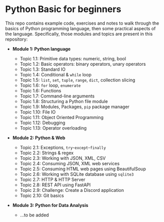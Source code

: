 # Python Basic for beginners

This repo contains example code, exercises and notes to walk through the basics of Python programming language, then some practical aspects of the language. Specifically, those modules and topics are present in this repository:

* **Module 1: Python language**
  * Topic 1.1: Primitive data types: numeric, string, bool
  * Topic 1.2: Basic operators: binary operators, unary operators
  * Topic 1.3: Standard IO
  * Topic 1.4: Conditional & `while` loop
  * Topic 1.5: `list`, `set`, `tuple`, `range`, `dict`, collection slicing
  * Topic 1.6: `for` loop, `enumerate`
  * Topic 1.6: Functions
  * Topic 1.7: Command-line arguments
  * Topic 1.8: Structuring a Python file module
  * Topic 1.9: Modules, Packages, `pip` package manager
  * Topic 1.10: File IO
  * Topic 1.11: Object Oriented Programming
  * Topic 1.12: Debugging
  * Topic 1.13: Operator overloading

* **Module 2: Python & Web**
  * Topic 2.1: Exceptions, `try`-`except`-`finally`
  * Topic 2.2: Strings & regex
  * Topic 2.3: Working with JSON, XML, CSV
  * Topic 2.4: Consuming JSON, XML web services
  * Topic 2.5: Consuming HTML web pages using BeautifulSoup
  * Topic 2.6: Working with SQLite database using `sqlite3`
  * Topic 2.7: HTTP & HTTP Server
  * Topic 2.8: REST API using FastAPI
  * Topic 2.9: Challenge: Create a Discord application
  * Topic 2.10: Git basics

* **Module 3: Python for Data Analysis**
  * ...to be added

